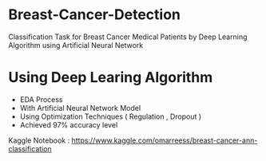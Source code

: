 # Breast-Cancer-Detection
Classification Task for Breast Cancer Medical Patients by Deep Learning Algorithm using Artificial Neural Network 

# Using Deep Learing Algorithm 
 * EDA Process 
 * With Artificial Neural Network Model
 * Using Optimization Techniques ( Regulation , Dropout )
 * Achieved 97% accuracy level



Kaggle Notebook : 
https://www.kaggle.com/omarreess/breast-cancer-ann-classification
